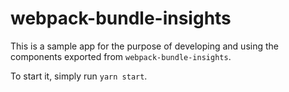 # webpack-bundle-insights

This is a sample app for the purpose of developing and using the components exported from `webpack-bundle-insights`.

To start it, simply run `yarn start`.
